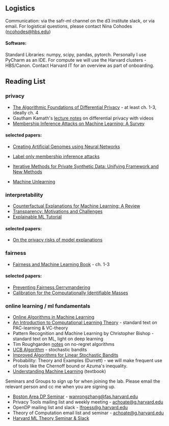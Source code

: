 ## Logistics
Communication: via the safr-ml channel on the d3 institute slack, or via email. 
For logistical questions, please contact Nina Cohodes (ncohodes@hbs.edu)

#### Software: 
Standard Libraries: numpy, scipy, pandas, pytorch.
Personally I use PyCharm as an IDE. For compute we will use the Harvard clusters - HBS/Canon. Contact Harvard IT for an overview as part of onboarding. 

## Reading List
### privacy 
- [The Algorithmic Foundations of Differential Privacy](https://www.cis.upenn.edu/~aaroth/Papers/privacybook.pdf) - at least ch. 1-3, ideally ch. 4
- Gautham Kamath's [lecture notes](http://www.gautamkamath.com/CS860-fa2020.html) on differential privacy with videos
- [Membership Inference Attacks on Machine Learning: A Survey ](https://arxiv.org/abs/2103.07853)

#### selected papers: 
- [Creating Artificial Genomes using Neural Networks](https://journals.plos.org/plosgenetics/article?id=10.1371/journal.pgen.1009303)
- [Label only membership inference attacks](https://arxiv.org/pdf/2007.14321.pdf)
- [Iterative Methods for Private Synthetic Data: Unifying Framework and New Methods](https://arxiv.org/abs/2106.07153)

- [Machine Unlearning](https://arxiv.org/abs/1912.03817?context=cs)


### interpretability
- [Counterfactual Explanations for Machine Learning: A Review](https://arxiv.org/abs/2010.10596)
- [Transparency: Motivations and Challenges](https://arxiv.org/abs/1708.01870)
- [Explainable ML Tutorial](https://explainml-tutorial.github.io/)

#### selected papers: 
- [On the privacy risks of model explanations](https://arxiv.org/abs/1907.00164)

### fairness 
- [Fairness and Machine Learning Book](https://fairmlbook.org/) - ch. 1-3

#### selected papers: 
- [Preventing Fairness Gerrymandering](https://proceedings.mlr.press/v80/kearns18a.html)
- [Calibration for the Computationally Identifiable Masses](https://proceedings.mlr.press/v80/hebert-johnson18a.html)

### online learning / ml fundamentals 
- [Online Algorithms in Machine Learning](https://www.cs.cmu.edu/~ninamf/ML10/online-survey.pdf)
- [An Introduction to Computational Learning Theory]() - standard text on PAC-learning & VC-theory
- Pattern Recognition and Machine Learning by Christopher Bishop - standard text on ML, light on deep learning
- Tim Roughgarden [notes](https://timroughgarden.org/f13/l/l17.pdf) on no-regret algorithms
- [UCB Algorithm](https://link.springer.com/article/10.1007/s10998-010-3055-6) - stochastic bandits
- [Improved Algorithms for Linear Stochastic Bandits](https://papers.nips.cc/paper/2011/hash/e1d5be1c7f2f456670de3d53c7b54f4a-Abstract.html)
- Probability: Theory and Examples (Durrett) - we will make frequent use of tools like the Chernoff bound or Azuma's inequality. 
- [Understanding Machine Learning](https://www.cs.huji.ac.il/~shais/UnderstandingMachineLearning/understanding-machine-learning-theory-algorithms.pdf) (textbook)

Seminars and Groups to sign up for when joining the lab. Please email the relevant person and cc me when you are signing up. 
- [Boston Area DP Seminar](https://bostondataprivacy.github.io/talks.html) - wanrongzhang@fas.harvard.edu
- Privacy Tools mailing list and weekly meeting - achoate@g.harvard.edu
- OpenDP mailing list and slack - lfroess@g.harvard.edu
- Theory of Computation email list and seminar - achoate@g.harvard.edu
- [Harvard ML Theory Seminar & Slack](https://mlfoundations.org/) 




